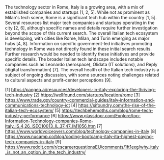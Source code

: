 The technology sector in Rome, Italy is a growing area, with a mix of established companies and startups [1, 2, 5]. While not as prominent as Milan's tech scene, Rome is a significant tech hub within the country [1, 5].  Several resources list major tech companies and startups operating in the city [2, 6], although specific names and details require further investigation beyond the scope of this current search.  The overall Italian tech ecosystem is developing, with cities like Rome, Milan, and Turin emerging as major hubs [4, 8].  Information on specific government-led initiatives promoting technology in Rome was not directly found in these initial search results. Further research would be needed to identify these initiatives and provide specific details.  The broader Italian tech landscape includes notable companies such as Leonardo (aerospace), Olidata (IT solutions), and Reply (digital transformation) [7].  The overall health of the Italian tech industry is a subject of ongoing discussion, with some sources noting challenges related to cultural aspects and profit-center perceptions [9].


[1] https://pangea.ai/resources/developers-in-italy-exploring-the-thriving-tech-industry
[2] https://wellfound.com/startups/location/rome
[3] https://www.trade.gov/country-commercial-guides/italy-information-and-communications-technology-ict
[4] https://sifoundry.com/the-rise-of-the-italian-tech-ecosystem/
[5] https://techbehemoths.com/blog/rome-tech-industry-performance
[6] https://www.glassdoor.com/Explore/top-Information-Technology-companies-Rome-Italy_IS.4,26_ISEC10013_IL.37,47_IM1056.htm
[7] https://www.worldvoiceovers.com/blog/technology-companies-in-italy
[8] https://www.nucamp.co/blog/coding-bootcamp-italy-ita-highest-paying-tech-companies-in-italy
[9] https://www.reddit.com/r/cscareerquestionsEU/comments/1ft1exg/why_italy_is_not_an_option_in_the_tech_industry/